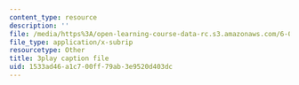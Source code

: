 ```yaml
---
content_type: resource
description: ''
file: /media/https%3A/open-learning-course-data-rc.s3.amazonaws.com/6-042j-mathematics-for-computer-science-spring-2015/1533ad46a1c700ff79ab3e9520d403dc_vzpFQ3uNyPo.srt
file_type: application/x-subrip
resourcetype: Other
title: 3play caption file
uid: 1533ad46-a1c7-00ff-79ab-3e9520d403dc
---
```

